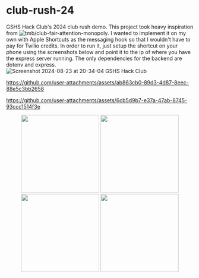 # club-rush-24
GSHS Hack Club's 2024 club rush demo. This project took heavy inspiration from ![tmb/club-fair-attention-monopoly](https://github.com/tmb/club-fair-attention-monopoly). I wanted to implement it on my own with Apple Shortcuts as the messaging hook so that I wouldn't have to pay for Twilio credits. In order to run it, just setup the shortcut on your phone using the screenshots below and point it to the ip of where you have the express server running. The only dependencies for the backend are dotenv and express.
![Screenshot 2024-08-23 at 20-34-04 GSHS Hack Club](https://github.com/user-attachments/assets/cf59817a-6a57-4566-ac44-91513fff9025)

https://github.com/user-attachments/assets/ab863cb0-89d3-4d87-8eec-88e5c3bb2658

https://github.com/user-attachments/assets/6cb5d9b7-e37a-47ab-8745-93ccc1514f3e

<div align="center">
  <img src="https://github.com/user-attachments/assets/79e88dd0-03db-4e74-86fb-92b07ba51c33" width="210"/>
  <img src="https://github.com/user-attachments/assets/06262f3c-6bea-4e5e-9677-d5015bee0fa5" width="210"/>
  <img src="https://github.com/user-attachments/assets/3539bb2b-2faa-42cb-9882-2bc797aa8a2e" width="210"/>
  <img src="https://github.com/user-attachments/assets/82a5f085-0b83-487d-9a80-92adebc3e9a4" width="210"/>
</div>
